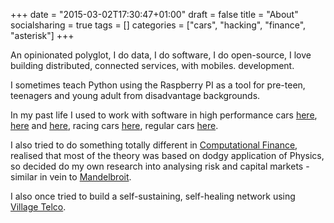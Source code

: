 +++
date = "2015-03-02T17:30:47+01:00"
draft = false
title = "About"
socialsharing = true
tags = []
categories = ["cars", "hacking", "finance", "asterisk"]
+++

An opinionated polyglot, I do data, I do software, I do open-source, I love building
distributed, connected services, with mobiles.
development.

I sometimes teach Python using the Raspberry PI as a tool for pre-teen, teenagers and young adult from disadvantage backgrounds.

In my past life I used to work with software in high performance cars
[here](http://www.astonmartin.com/),
[here](http://www.jaguar.com/gb/en/) and [here](http://www.bmw.com/),
racing cars [here](http://www.mclaren.com/home/), regular cars
[here](http://www.ford.co.uk/).

I also tried to do something totally different in
[Computational Finance](http://en.wikipedia.org/wiki/Computational_finance),
realised that most of the theory was based on dodgy application of
Physics, so decided do my own research into analysing risk
and capital markets - similar in vein to
[Mandelbroit](http://www.amazon.com/The-behavior-Markets-Benoit-Mandelbrot/dp/0465043550).

I also once tried to build a self-sustaining, self-healing network using [Village Telco](http://villagetelco.org).
